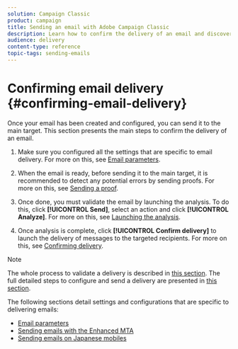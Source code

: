 ```yaml
---
solution: Campaign Classic
product: campaign
title: Sending an email with Adobe Campaign Classic
description: Learn how to confirm the delivery of an email and discover the specificities of delivering email messages.
audience: delivery
content-type: reference
topic-tags: sending-emails
---
```


# Confirming email delivery {#confirming-email-delivery}

Once your email has been created and configured, you can send it to the main target. This section presents the main steps to confirm the delivery of an email.

1. Make sure you configured all the settings that are specific to email delivery. For more on this, see [Email parameters](../../delivery/using/email-parameters.md).
1. When the email is ready, before sending it to the main target, it is recommended to detect any potential errors by sending proofs. For more on this, see [Sending a proof](../../delivery/using/steps-validating-the-delivery.md#sending-a-proof).

1. Once done, you must validate the email by launching the analysis. To do this, click **[!UICONTROL Send]**, select an action and click **[!UICONTROL Analyze]**. For more on this, see [Launching the analysis](../../delivery/using/steps-validating-the-delivery.md#analyzing-the-delivery).

1. Once analysis is complete, click **[!UICONTROL Confirm delivery]** to launch the delivery of messages to the targeted recipients. For more on this, see [Confirming delivery](../../delivery/using/steps-sending-the-delivery.md#confirming-delivery).

    <!--Add screenshot with analysis done and Confirm delivery button activated.-->

>[!NOTE]
>
>The whole process to validate a delivery is described in [this section](../../delivery/using/steps-validating-the-delivery.md). The full detailed steps to configure and send a delivery are presented in [this section](../../delivery/using/steps-sending-the-delivery.md).

The following sections detail settings and configurations that are specific to delivering emails:
<!--* [Generating the mirror page](../../delivery/using/generating-mirror-page.md)
* [Email BCC](../../delivery/using/email-bcc.md)-->
* [Email parameters](../../delivery/using/email-parameters.md)
* [Sending emails with the Enhanced MTA](../../delivery/using/sending-with-enhanced-mta.md)
* [Sending emails on Japanese mobiles](../../delivery/using/sending-emails-on-japanese-mobiles.md)
